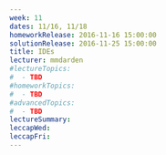 ```yaml
---
week: 11
dates: 11/16, 11/18
homeworkRelease: 2016-11-16 15:00:00
solutionRelease: 2016-11-25 15:00:00
title: IDEs
lecturer: mmdarden
#lectureTopics:
#  - TBD
#homeworkTopics:
#  - TBD
#advancedTopics:
#  - TBD
lectureSummary:
leccapWed:
leccapFri:
---
```


